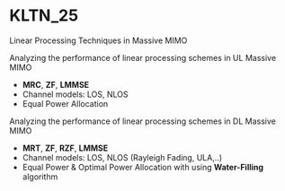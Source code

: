 # KLTN_25
Linear Processing Techniques in Massive MIMO

Analyzing the performance of linear processing schemes in UL Massive MIMO
- **MRC**, **ZF**, **LMMSE**
- Channel models: LOS, NLOS
- Equal Power Allocation
  
Analyzing the performance of linear processing schemes in DL Massive MIMO
- **MRT**, **ZF**, **RZF**, **LMMSE**
- Channel models: LOS, NLOS (Rayleigh Fading, ULA,..)
- Equal Power & Optimal Power Allocation with using **Water-Filling** algorithm
